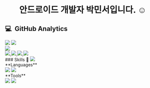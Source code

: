 <div align="center">    
    <h1>  &nbsp;안드로이드 개발자 박민서입니다. ☺ </h1>
</div>
 <h2>💻 &nbsp;GitHub Analytics</h2>
    <div display="flex" flex-direction="row">
        <img src="https://github-readme-stats.vercel.app/api?username=minseo-and&show_icons=true&theme=vue&include_all_commits=true&count_private=true"/>
        <img src="https://github-readme-stats.vercel.app/api/top-langs/?username=minseo-and&layout=compact&theme=vue"/>
    </div>
    <img src="https://github-profile-summary-cards.vercel.app/api/cards/profile-details?username=minseo-and&theme=vue"/>
</div>
<br>
  <a href="https://https://www.notion.so/5255e3e75fb242c4b64822773031bf69" target="_blank"><img src="https://img.shields.io/badge/Notion-494649?style=flat-square&logo=Notion&logoColor=white"/>
  </a>
  <a href="https://velog.io/@minseo-and" target="_blank"><img src="https://img.shields.io/badge/Velog-20C997?style=flat-square&logo=Velog&logoColor=white"/>
  </a>
  <a href="mailto:msp05070478@gmail.com">
    <img src="https://img.shields.io/badge/-msp05070478@gmail.com-D14836?logo=Gmail&logoColor=white"/>
  </a>
  <a href="https://instagram.com/snoopy_coffee05">
    <img src="https://img.shields.io/badge/-@snoopycoffee05-E4405F?logo=Instagram&logoColor=white"/>
  </a>
<br>
### Skills 🎨
<a href="https://developer.android.com/?hl=ko" target="_blank"><img src="https://img.shields.io/badge/Android-3DDC84?style=flat-square&logo=Android&logoColor=white"/></a>
<br>
**Languages** 
<br>
<a href="https://kotlinlang.org/" target="_blank"><img src="https://img.shields.io/badge/Kotlin-7F52FF?style=flat-square&logo=Kotlin&logoColor=white"/></a>
<a href="https://docs.oracle.com/javase/8/docs/api/" target="_blank"><img src="https://img.shields.io/badge/Java-007396?style=flat-square&logo=Java&logoColor=white"/></a>
<br>
**Tools** <br>
<a href="https://firebase.google.com/docs" target="_blank"><img src="https://img.shields.io/badge/Firebase-FFCA28?style=flat-square&logo=Firebase&logoColor=white"/></a>
<a href="https://git-scm.com/" target="_blank"><img src="https://img.shields.io/badge/Git-F05032?style=flat-square&logo=Git&logoColor=white"/></a>

<br>

